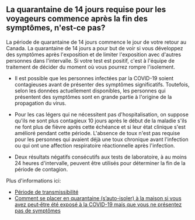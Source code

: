 ## La quarantaine de 14 jours requise pour les voyageurs commence après la fin des symptômes, n'est-ce pas?

La période de quarantaine de 14 jours commence le jour de votre retour au Canada. La quarantaine de 14 jours a pour but de voir si vous développez des symptômes après l'exposition et de limiter l'exposition avec d'autres personnes dans l'intervalle. Si votre test est positif, c'est à l'équipe de traitement de décider du moment où vous pourrez rompre l'isolement.

- Il est possible que les personnes infectées par la COVID-19 soient contagieuses avant de présenter des symptômes significatifs. Toutefois, selon les données actuellement disponibles, les personnes qui présentent des symptômes sont en grande partie à l'origine de la propagation du virus. 

- Pour les cas légers qui ne nécessitent pas d'hospitalisation, on suppose qu'ils ne sont plus contagieux 10 jours après le début de la maladie s'ils ne font plus de fièvre après cette échéance et si leur état clinique s'est amélioré pendant cette période. L'absence de toux n'est pas requise pour les personnes qui avaient déjà une toux chronique avant l'infection ou qui ont une affection respiratoire réactionnelle après l'infection.

- Deux résultats négatifs consécutifs aux tests de laboratoire, à au moins 24 heures d'intervalle, peuvent être utilisés pour déterminer la fin de la période de contagion.

Plus d'informations ici:
- [Période de transmissibilité](https://www.canada.ca/fr/sante-publique/services/maladies/2019-nouveau-coronavirus/professionnels-sante/hypotheses.html#a4)
- [Comment se placer en quarantaine (s’auto-isoler) à la maison si vous avez peut‑être été exposé à la COVID-19 mais que vous ne présentez pas de symptômes](https://www.canada.ca/fr/sante-publique/services/publications/maladies-affections/maladie-coronavirus-covid-19-comment-auto-isoler-maison-contact-sans-symptomes.html)

